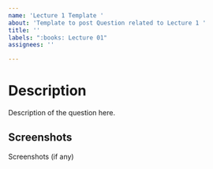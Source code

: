 ```yaml
---
name: 'Lecture 1 Template '
about: 'Template to post Question related to Lecture 1 '
title: ''
labels: ":books: Lecture 01"
assignees: ''

---
```


# Description 

Description of the question here. 

## Screenshots 

Screenshots (if any)
